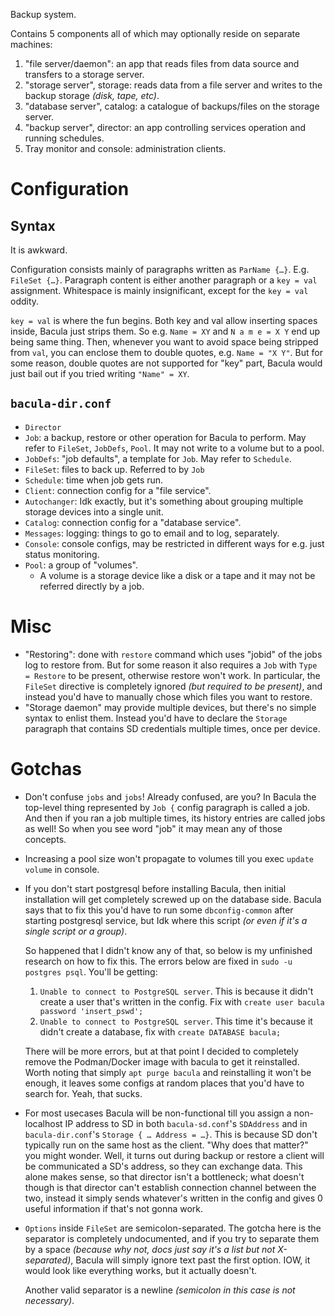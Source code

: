 Backup system.

Contains 5 components all of which may optionally reside on separate machines:

1. "file server/daemon": an app that reads files from data source and transfers to a storage server.
2. "storage server", storage: reads data from a file server and writes to the backup storage *(disk, tape, etc)*.
3. "database server", catalog: a catalogue of backups/files on the storage server.
4. "backup server", director: an app controlling services operation and running schedules.
5. Tray monitor and console: administration clients.

# Configuration

## Syntax

It is awkward.

Configuration consists mainly of paragraphs written as `ParName {…}`. E.g. `FileSet {…}`. Paragraph content is either another paragraph or a `key = val` assignment. Whitespace is mainly insignificant, except for the `key = val` oddity.

`key = val` is where the fun begins. Both key and val allow inserting spaces inside, Bacula just strips them. So e.g. `Name = XY` and `N a m e = X Y` end up being same thing. Then, whenever you want to avoid space being stripped from `val`, you can enclose them to double quotes, e.g. `Name = "X Y"`. But for some reason, double quotes are not supported for "key" part, Bacula would just bail out if you tried writing `"Name" = XY`.

## `bacula-dir.conf`

* `Director`
* `Job`: a backup, restore or other operation for Bacula to perform. May refer to `FileSet`, `JobDefs`, `Pool`. It may not write to a volume but to a pool.
* `JobDefs`: "job defaults", a template for `Job`. May refer to `Schedule`.
* `FileSet`: files to back up. Referred to by `Job`
* `Schedule`: time when job gets run.
* `Client`: connection config for a "file service".
* `Autochanger`: Idk exactly, but it's something about grouping multiple storage devices into a single unit.
* `Catalog`: connection config for a "database service".
* `Messages`: logging: things to go to email and to log, separately.
* `Console`: console configs, may be restricted in different ways for e.g. just status monitoring.
* `Pool`: a group of "volumes".
  * A volume is a storage device like a disk or a tape and it may not be referred directly by a job.

# Misc

* "Restoring": done with `restore` command which uses "jobid" of the jobs log to restore from. But for some reason it also requires a `Job` with `Type = Restore` to be present, otherwise restore won't work. In particular, the `FileSet` directive is completely ignored *(but required to be present)*, and instead you'd have to manually chose which files you want to restore.
* "Storage daemon" may provide multiple devices, but there's no simple syntax to enlist them. Instead you'd have to declare the `Storage` paragraph that contains SD credentials multiple times, once per device.

# Gotchas

* Don't confuse `jobs` and `jobs`! Already confused, are you? In Bacula the top-level thing represented by `Job {` config paragraph is called a job. And then if you ran a job multiple times, its history entries are called jobs as well! So when you see word "job" it may mean any of those concepts.
* Increasing a pool size won't propagate to volumes till you exec `update volume` in console.
* If you don't start postgresql before installing Bacula, then initial installation will get completely screwed up on the database side. Bacula says that to fix this you'd have to run some `dbconfig-common` after starting postgresql service, but Idk where this script *(or even if it's a single script or a group)*.

  So happened that I didn't know any of that, so below is my unfinished research on how to fix this. The errors below are fixed in `sudo -u postgres psql`. You'll be getting:

  1. `Unable to connect to PostgreSQL server`. This is because it didn't create a user that's written in the config. Fix with `create user bacula password 'insert_pswd';`
  2. `Unable to connect to PostgreSQL server`. This time it's because it didn't create a database, fix with `create DATABASE bacula;`

  There will be more errors, but at that point I decided to completely remove the Podman/Docker image with bacula to get it reinstalled. Worth noting that simply `apt purge bacula` and reinstalling it won't be enough, it leaves some configs at random places that you'd have to search for. Yeah, that sucks.
* For most usecases Bacula will be non-functional till you assign a non-localhost IP address to SD in both `bacula-sd.conf`'s `SDAddress` and in `bacula-dir.conf`'s `Storage { … Address = …}`. This is because SD don't typically run on the same host as the client. "Why does that matter?" you might wonder. Well, it turns out during backup or restore a client will be communicated a SD's address, so they can exchange data. This alone makes sense, so that director isn't a bottleneck; what doesn't though is that director can't establish connection channel between the two, instead it simply sends whatever's written in the config and gives 0 useful information if that's not gonna work.
* `Options` inside `FileSet` are semicolon-separated. The gotcha here is the separator is completely undocumented, and if you try to separate them by a space *(because why not, docs just say it's a list but not X-separated)*, Bacula will simply ignore text past the first option. IOW, it would look like everything works, but it actually doesn't.

    Another valid separator is a newline *(semicolon in this case is not necessary)*.
